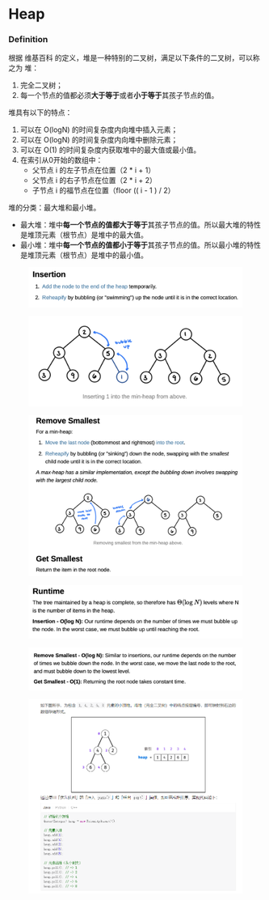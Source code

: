 # Heap

### Definition

根据 维基百科 的定义，堆是一种特别的二叉树，满足以下条件的二叉树，可以称之为 堆：

1. 完全二叉树；&#x20;
2. 每一个节点的值都必须**大于等于**或者**小于等于**其孩子节点的值。&#x20;

堆具有以下的特点：

1. 可以在 O(logN) 的时间复杂度内向堆中插入元素；&#x20;
2. 可以在 O(logN) 的时间复杂度内向堆中删除元素；&#x20;
3. 可以在 O(1) 的时间复杂度内获取堆中的最大值或最小值。&#x20;
4. 在索引从0开始的数组中：
   * 父节点 i 的左子节点在位置（2 \* i + 1）
   * 父节点 i 的右子节点在位置（2 \* i + 2）
   * 子节点 i 的福节点在位置（floor (( i - 1 ) / 2）

堆的分类：最大堆和最小堆。

* 最大堆：堆中**每一个节点的值都大于等于**其孩子节点的值。所以最大堆的特性是堆顶元素（根节点）是堆中的最大值。
* 最小堆：堆中**每一个节点的值都小于等于**其孩子节点的值。所以最小堆的特性是堆顶元素（根节点）是堆中的最小值。



<figure><img src="../.gitbook/assets/image (121).png" alt=""><figcaption></figcaption></figure>

<figure><img src="../.gitbook/assets/image (111).png" alt=""><figcaption></figcaption></figure>

<figure><img src="../.gitbook/assets/image (93).png" alt=""><figcaption></figcaption></figure>

<figure><img src="../.gitbook/assets/image (88).png" alt=""><figcaption></figcaption></figure>

<figure><img src="../.gitbook/assets/image (118).png" alt=""><figcaption></figcaption></figure>

<figure><img src="../.gitbook/assets/image (86).png" alt=""><figcaption></figcaption></figure>
